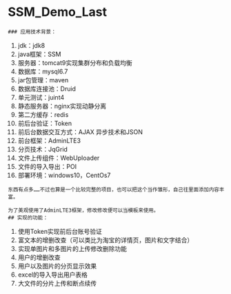 # SSM_Demo_Last

```
### 应用技术背景：
```
1. jdk：jdk8
2. java框架：SSM
3. 服务器：tomcat9实现集群分布和负载均衡
4. 数据库：mysql6.7
5. jar包管理：maven
6. 数据库连接池：Druid
7. 单元测试：juint4
8. 静态服务器：nginx实现动静分离
9. 第二方缓存：redis
10. 前后台验证：Token
11. 前后台数据交互方式：AJAX 异步技术和JSON
12. 前台框架：AdminLTE3
13. 分页技术：JqGrid
14. 文件上传组件：WebUploader
15. 文件的导入导出：POI 
16. 部署环境：windows10，CentOs7
```
东西有点多……不过也算是一个比较完整的项目，也可以把这个当作雏形，自己往里面添加内容丰富。

为了美观使用了AdminLTE3框架，修改修改便可以当模板来使用。
## 实现的功能：
```
1. 使用Token实现前后台账号验证
2. 富文本的增删改查（可以类比为淘宝的详情页，图片和文字结合）
3. 实现单图片和多图片的上传修改删除功能
4. 用户的增删改查
5. 用户以及图片的分页显示效果
6. excel的导入导出用户表格
7. 大文件的分片上传和断点续传
```


